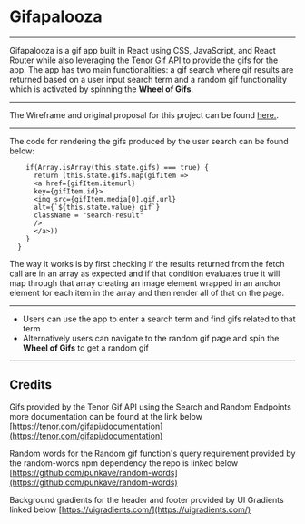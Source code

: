 # Gifapalooza
---

Gifapalooza is a gif app built in React using CSS, JavaScript, and React Router while also leveraging the [Tenor Gif API](https://tenor.com/gifapi/documentation) to provide the gifs for the app.  The app has two main functionalities: a gif search where gif results are returned based on a user input search term and a random gif functionality which is activated by spinning the **Wheel of Gifs**.

---

The Wireframe and original proposal for this project can be found [here.](https://docs.google.com/presentation/d/15niit84v-hF4xmKODcesMx8xqWldnVyK_XHxSUAVfZ4/edit?usp=sharing).

---

The code for rendering the gifs produced by the user search can be found below:
```renderGifs () {
    if(Array.isArray(this.state.gifs) === true) {
      return (this.state.gifs.map(gifItem => 
      <a href={gifItem.itemurl} 
      key={gifItem.id}>
      <img src={gifItem.media[0].gif.url} 
      alt={`${this.state.value} gif`}
      className = "search-result"
      />
      </a>))
    }
  }
  ```
The way it works is by first checking if the results returned from the fetch call are in an array as expected and if that condition evaluates true it will map through that array creating an image element wrapped in an anchor element for each item in the array and then render all of that on the page.

---

* Users can use the app to enter a search term and find gifs related to that term
* Alternatively users can navigate to the random gif page and spin the **Wheel of Gifs** to get a random gif

---
## Credits
Gifs provided by the Tenor Gif API using the Search and Random Endpoints more documentation can be found at the link below
[https://tenor.com/gifapi/documentation](https://tenor.com/gifapi/documentation)

Random words for the Random gif function's query requirement provided by the random-words npm dependency the repo is linked below
[https://github.com/punkave/random-words](https://github.com/punkave/random-words)

Background gradients for the header and footer provided by UI Gradients linked below
[https://uigradients.com/](https://uigradients.com/)
